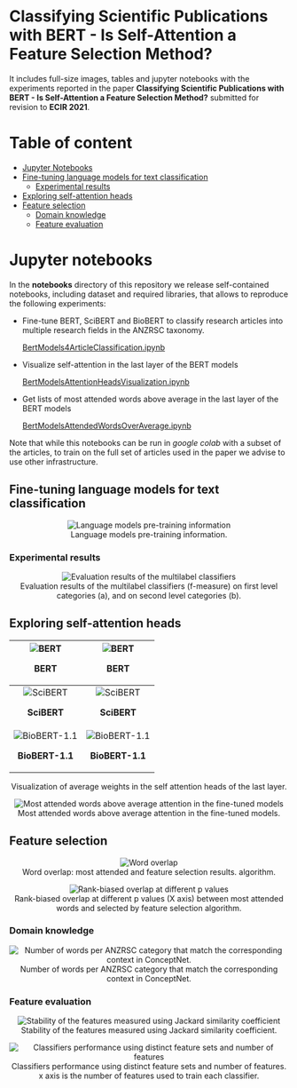 # Classifying Scientific Publications with BERT - Is Self-Attention a Feature Selection Method?

It includes full-size images, tables and jupyter notebooks with the experiments reported in the paper **Classifying Scientific Publications with BERT - Is Self-Attention a Feature Selection Method?** submitted for revision to **ECIR 2021**. 

# Table of content

* [Jupyter Notebooks](#Jupyter-notebooks)
* [Fine-tuning language models for text classification](#fine-tuning-language-models-for-text-classification)
  + [Experimental results](#experimental-results)
* [Exploring self-attention heads](#exploring-self-attention-heads)
* [Feature selection](#feature-selection)
  + [Domain knowledge](#domain-knowledge)
  + [Feature evaluation](#feature-evaluation)
  
# Jupyter notebooks
In the __notebooks__ directory of this repository we release self-contained notebooks, including dataset and required libraries, that allows to reproduce the following experiments: 

* Fine-tune BERT, SciBERT and BioBERT to classify research articles into multiple research fields in the ANZRSC taxonomy.
 
   [BertModels4ArticleClassification.ipynb](./notebooks/BertModels4ArticleClassification.ipynb)
   
* Visualize self-attention in the last layer of the BERT models

   [BertModelsAttentionHeadsVisualization.ipynb](./notebooks/BertModelsAttentionHeadsVisualization.ipynb)

* Get lists of most attended words above average in the last layer of the BERT models

   [BertModelsAttendedWordsOverAverage.ipynb](./notebooks/BertModelsAttendedWordsOverAverage.ipynb)

Note that while this notebooks can be run in _google colab_ with a subset of the articles, to train on the full set of articles used in the paper we advise to use other infrastructure. 

## Fine-tuning language models for text classification
<p align="center">
  <img src="./images/Table 1.PNG" title="Language models pre-training information"/></br>
  Language models pre-training information.
</p>

### Experimental results
<p align="center">
  <img src="./images/Table 2.PNG" title="Evaluation results of the multilabel classifiers"/></br>
  Evaluation results of the multilabel classifiers (f-measure) on first level categories (a), and on second level categories (b).
</p>

## Exploring self-attention heads
 
| <img src="./images/finetuned-bert-2.png" title="BERT" /><p align="center"><b>BERT</b></p>  | <img src="./images/finetuned-bert-3.png" title="BERT" /><p align="center"><b>BERT</b></p> |
|:---:|:---:|
| <img src="./images/finetuned-scibert-2.png" title="SciBERT" /><p align="center"><b>SciBERT</b></p> | <img src="./images/finetuned-scibert-3.png" title="SciBERT" /><p align="center"><b>SciBERT</b></p> |
| <img src="./images/finetuned-biobert-2.png" title="BioBERT-1.1" /><p align="center"><b>BioBERT-1.1</b></p> | <img src="./images/finetuned-biobert-3.png" title="BioBERT-1.1" /><p align="center"><b>BioBERT-1.1</b></p> |

<p align="center">
Visualization  of  average  weights  in  the  self  attention  heads  of  the  last layer.
</p>

<p align="center">
  <img src="./images/Table 3.PNG" title="Most attended words above average attention in the fine-tuned models"/></br>
  Most attended words above average attention in the fine-tuned models.
</p>

## Feature selection

<p align="center">
  <img src="./images/Table 4.PNG" title="Word overlap"/></br>
  Word overlap: most attended and feature selection results. algorithm.
</p>
<p align="center">
  <img src="./images/Figure 2.PNG" title="Rank-biased overlap at different p values"/></br>
  Rank-biased overlap at different p values (X axis) between most attended words and selected by feature selection algorithm.
</p>

### Domain knowledge

<p align="center">
  <img src="./images/Table 5.PNG" title="Number of words per ANZRSC category that match the corresponding context in ConceptNet."/></br>
  Number of words per ANZRSC category that match the corresponding context in ConceptNet.
</p>

### Feature evaluation

<p align="center">
  <img src="./images/Table 6.PNG" title="Stability of the features measured using Jackard similarity coefficient"/></br>
  Stability of the features measured using Jackard similarity coefficient.
</p>
<p align="center">
  <img src="./images/Figure 3.PNG" title="Classifiers performance using distinct feature sets and number of features"/></br>
  Classifiers performance using distinct feature sets and number of features. x axis is the number of features used to train each classifier.
</p>
